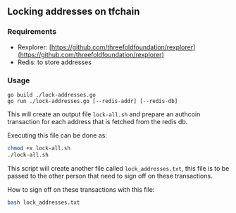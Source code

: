 ## Locking addresses on tfchain

### Requirements

- Rexplorer: [https://github.com/threefoldfoundation/rexplorer](https://github.com/threefoldfoundation/rexplorer)
- Redis: to store addresses

### Usage

```golang
go build ./lock-addresses.go
go run ./lock-addresses.go [--redis-addr] [--redis-db]
```

This will create an output file `lock-all.sh` and prepare an authcoin transaction for each address that is fetched from the redis db. 

Executing this file can be done as:

```bash
chmod +x lock-all.sh
./lock-all.sh
```

This script will create another file called `lock_addresses.txt`, this file is to be passed to the other person that need to sign off on these transactions.

How to sign off on these transactions with this file: 
```bash 
bash lock_addresses.txt
```